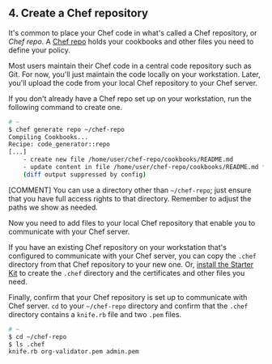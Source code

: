## 4. Create a Chef repository

It's common to place your Chef code in what's called a Chef repository, or _Chef repo_. A [Chef repo](https://docs.chef.io/chef_repo.html) holds your cookbooks and other files you need to define your policy.

Most users maintain their Chef code in a central code repository such as Git. For now, you'll just maintain the code locally on your workstation. Later, you'll upload the code from your local Chef repository to your Chef server.

If you don't already have a Chef repo set up on your workstation, run the following command to create one.

```bash
# ~
$ chef generate repo ~/chef-repo
Compiling Cookbooks...
Recipe: code_generator::repo
[...]
    - create new file /home/user/chef-repo/cookbooks/README.md
    - update content in file /home/user/chef-repo/cookbooks/README.md from none to 5b0411
    (diff output suppressed by config)
```

[COMMENT] You can use a directory other than <code class="file-path">~/chef-repo</code>; just ensure that you have full access rights to that directory. Remember to adjust the paths we show as needed.

Now you need to add files to your local Chef repository that enable you to communicate with your Chef server.

If you have an existing Chef repository on your workstation that's configured to communicate with your Chef server, you can copy the <code class="file-path">.chef</code> directory from that Chef repository to your new one. Or, [install the Starter Kit](/manage-a-node/windows/set-up-your-chef-server#step2) to create the <code class="file-path">.chef</code> directory and the certificates and other files you need.

Finally, confirm that your Chef repository is set up to communicate with Chef server. `cd` to your <code class="file-path">~/chef-repo</code> directory and confirm that the <code class="file-path">.chef</code> directory contains a <code class="file-path">knife.rb</code> file and two <code class="file-path">.pem</code> files.

```bash
# ~
$ cd ~/chef-repo
$ ls .chef
knife.rb org-validator.pem admin.pem
```